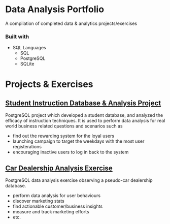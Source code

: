 # Data Analysis Portfolio
A compilation of completed data &amp; analytics projects/exercises

### Built with

+ SQL Languages
	+ SQL
	+ PostgreSQL
	+ SQLite

# Projects & Exercises

## [Student Instruction Database & Analysis Project]()
PostgreSQL project which developed a student database, and analyzed the efficacy of instruction techniques.
It is used to perform data analysis for real world business related questions and scenarios such as
+ find out the rewarding system for the loyal users
+ launching campaign to target the weekdays with the most user registerations
+ encouraging inactive users to log in back to the system


## [Car Dealership Analysis Exercise]()
PostgreSQL data analysis exercise observing a pseudo-car dealership database.
+ perform data analysis for user behaviours
+ discover marketing stats
+ find actionable customer/business insights
+ measure and track marketing efforts
+ etc.
